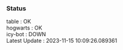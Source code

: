 ### Status


table : OK  
hogwarts : OK  
icy-bot : DOWN  
Latest Update : 2023-11-15 10:09:26.089361
